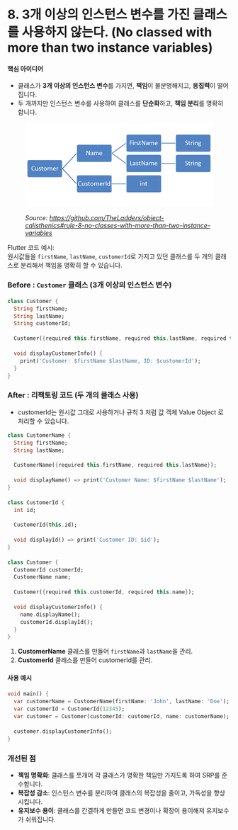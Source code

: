 # 8. 3개 이상의 인스턴스 변수를 가진 클래스를 사용하지 않는다.  (No classed with more than two instance variables)

#### **핵심 아이디어**

* 클래스가 **3개 이상의 인스턴스 변수**를 가지면, **책임**이 불분명해지고, **응집력**이 떨어집니다.
* 두 개까지만 인스턴스 변수를 사용하여 클래스를 **단순화**하고, **책임 분리**를 명확히 합니다.

<figure><img src="../.gitbook/assets/image (23).png" alt=""><figcaption><p><em>Source:</em> <a href="https://github.com/TheLadders/object-calisthenics#rule-8-no-classes-with-more-than-two-instance-variables"><em>https://github.com/TheLadders/object-calisthenics#rule-8-no-classes-with-more-than-two-instance-variables</em></a></p></figcaption></figure>

Flutter 코드 예시: \
원시값들을 `firstName`, `lastName`, `customerId`로 가지고 있던 클래스를 두 개의 클래스로 분리해서 책임을 명확히 할 수 있습니다.

### Before :  `Customer` 클래스 (3개 이상의 인스턴스 변수)

```dart
class Customer {
  String firstName;
  String lastName;
  String customerId;

  Customer({required this.firstName, required this.lastName, required this.customerId});

  void displayCustomerInfo() {
    print('Customer: $firstName $lastName, ID: $customerId');
  }
}
```

### After : 리팩토링 코드  (두 개의 클래스 사용)

* customerId는 원시값 그대로 사용하거나 규칙 3 처럼 값 객체 Value Object 로 처리할 수 있습니다. &#x20;

```dart
class CustomerName {
  String firstName;
  String lastName;

  CustomerName({required this.firstName, required this.lastName});

  void displayName() => print('Customer Name: $firstName $lastName');
}

class CustomerId {
  int id;

  CustomerId(this.id);

  void displayId() => print('Customer ID: $id');
}

class Customer {
  CustomerId customerId;
  CustomerName name;

  Customer({required this.customerId, required this.name});

  void displayCustomerInfo() {
    name.displayName();
    customerId.displayId();
  }
}
```

1. **CustomerName** 클래스를 만들어 `firstName`과 `lastName`을 관리.
2. **CustomerId** 클래스를 만들어 customerId를 관리.

#### 사용 예시

```dart
void main() {
  var customerName = CustomerName(firstName: 'John', lastName: 'Doe');
  var customerId = CustomerId(12345);
  var customer = Customer(customerId: customerId, name: customerName);
  
  customer.displayCustomerInfo();
}
```

### 개선된 점 &#x20;

* **책임 명확화**: 클래스를 쪼개어 각 클래스가 명확한 책임만 가지도록 하여 SRP를 준수합니다.
* **복잡성 감소**: 인스턴스 변수를 분리하여 클래스의 복잡성을 줄이고, 가독성을 향상시킵니다.
* **유지보수 용이**: 클래스를 간결하게 만들면 코드 변경이나 확장이 용이해져 유지보수가 쉬워집니다.

